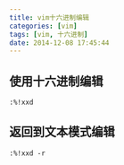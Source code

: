 ```yaml
---
title: vim十六进制编辑
categories: [vim]
tags: [vim, 十六进制]
date: 2014-12-08 17:45:44
---
```


## 使用十六进制编辑

    :%!xxd

## 返回到文本模式编辑

    :%!xxd -r
